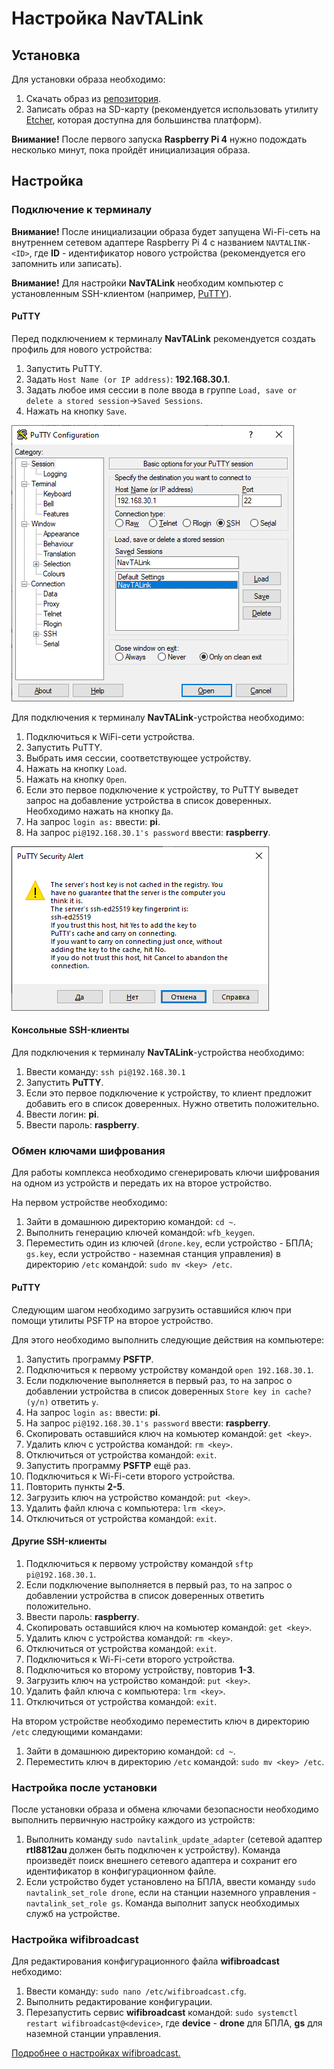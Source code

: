 # Настройка NavTALink

## Установка

Для установки образа необходимо:

1. Скачать образ из [репозитория](https://github.com/CopterExpress/navtalink-ci-images/releases).
2. Записать образ на SD-карту (рекомендуется использовать утилиту [Etcher](https://www.balena.io/etcher/), которая доступна для большинства платформ).

**Внимание!** После первого запуска **Raspberry Pi 4** нужно подождать несколько минут, пока пройдёт инициализация образа.

## Настройка

### Подключение к терминалу

**Внимание!** После инициализации образа будет запущена Wi-Fi-сеть на внутреннем сетевом адаптере Raspberry Pi 4 с названием `NAVTALINK-<ID>`, где **ID** - идентификатор нового устройства (рекомендуется его запомнить или записать).

**Внимание!** Для настройки **NavTALink** необходим компьютер с установленным SSH-клиентом (например, [PuTTY](putty_setup.md)).

#### PuTTY

Перед подключением к терминалу **NavTALink** рекомендуется создать профиль для нового устройства:

1. Запустить PuTTY.
2. Задать `Host Name (or IP address)`: **192.168.30.1**.
3. Задать любое имя сессии в поле ввода в группе `Load, save or delete a stored session`→`Saved Sessions`.
4. Нажать на кнопку `Save`.

![Окно сессий в PuTTY](img/putty_navtalink.png)

Для подключения к терминалу **NavTALink**-устройства необходимо:

1. Подключиться к WiFi-сети устройства.
2. Запустить PuTTY.
3. Выбрать имя сессии, соответствующее устройству.
4. Нажать на кнопку `Load`.
5. Нажать на кнопку `Open`.
6. Если это первое подключение к устройству, то PuTTY выведет запрос на добавление устройства в список доверенных. Необходимо нажать на кнопку `Да`.
7. На запрос `login as:` ввести: **pi**.
8. На запрос `pi@192.168.30.1's password` ввести: **raspberry**.

![Запрос на добавления устройства в список доверенных](img/putty_security.png)

#### Консольные SSH-клиенты

Для подключения к терминалу **NavTALink**-устройства необходимо:

1. Ввести команду: `ssh pi@192.168.30.1`
2. Запустить **PuTTY**.
3. Если это первое подключение к устройству, то клиент предложит добавить его в список доверенных. Нужно ответить положительно.
4. Ввести логин: **pi**.
5. Ввести пароль: **raspberry**.

### Обмен ключами шифрования

Для работы комплекса необходимо сгенерировать ключи шифрования на одном из устройств и передать их на второе устройство.

На первом устройстве необходимо:

1. Зайти в домашнюю директорию командой: `cd ~`.
2. Выполнить генерацию ключей командой: `wfb_keygen`.
3. Переместить один из ключей (`drone.key`, если устройство - БПЛА; `gs.key`, если устройство - наземная станция управления) в директорию `/etc` командой: `sudo mv <key> /etc`.

#### PuTTY

Следующим шагом необходимо загрузить оставшийся ключ при помощи утилиты PSFTP на второе устройство.

Для этого необходимо выполнить следующие действия на компьютере:

1. Запустить программу **PSFTP**.
2. Подключиться к первому устройству командой `open 192.168.30.1`.
3. Если подключение выполняется в первый раз, то на запрос о добавлении устройства в список доверенных `Store key in cache? (y/n)` ответить `y`.
4. На запрос `login as:` ввести: **pi**.
5. На запрос `pi@192.168.30.1's password` ввести: **raspberry**.
6. Скопировать оставшийся ключ на комьютер командой: `get <key>`.
7. Удалить ключ с устройства командой: `rm <key>`.
8. Отключиться от устройства командой: `exit`.
9. Запустить программу **PSFTP** ещё раз.
10. Подключиться к Wi-Fi-сети второго устройства.
11. Повторить пункты **2-5**.
12. Загрузить ключ на устройство командой: `put <key>`.
13. Удалить файл ключа с компьютера: `lrm <key>`.
14. Отключиться от устройства командой: `exit`.

#### Другие SSH-клиенты

1. Подключиться к первому устройству командой `sftp pi@192.168.30.1`.
2. Если подключение выполняется в первый раз, то на запрос о добавлении устройства в список доверенных ответить положительно.
3. Ввести пароль: **raspberry**.
4. Скопировать оставшийся ключ на комьютер командой: `get <key>`.
5. Удалить ключ с устройства командой: `rm <key>`.
6. Отключиться от устройства командой: `exit`.
7. Подключиться к Wi-Fi-сети второго устройства.
8. Подключиться ко второму устройству, повторив **1-3**.
9. Загрузить ключ на устройство командой: `put <key>`.
10. Удалить файл ключа с компьютера: `lrm <key>`.
11. Отключиться от устройства командой: `exit`.

На втором устройстве необходимо переместить ключ в директорию `/etc` следующими командами:

1. Зайти в домашнюю директорию командой: `cd ~`.
2. Переместить ключ в директорию `/etc` командой: `sudo mv <key> /etc`.

### Настройка после установки

После установки образа и обмена ключами безопасности необходимо выполнить первичную настройку каждого из устройств:

1. Выполнить команду `sudo navtalink_update_adapter` (сетевой адаптер **rtl8812au** должен быть подключен к устройству). Команда произведёт поиск внешнего сетевого адаптера и сохранит его идентификатор в конфигурационном файле.
2. Если устройство будет установлено на БПЛА, ввести команду `sudo navtalink_set_role drone`, если на станции наземного управления - `navtalink_set_role gs`. Команда выполнит запуск необходимых служб на устройстве.

### Настройка wifibroadcast

Для редактирования конфигурационного файла **wifibroadcast** небходимо:

1. Ввести команду: `sudo nano /etc/wifibroadcast.cfg`.
2. Выполнить редактирование конфигурации.
3. Перезапустить сервис **wifibroadcast** командой: `sudo systemctl restart wifibroadcast@<device>`, где **device** - **drone** для БПЛА, **gs** для наземной станции управления.

[Подробнее о настройках wifibroadcast.](wifibroadcast_config.md)
